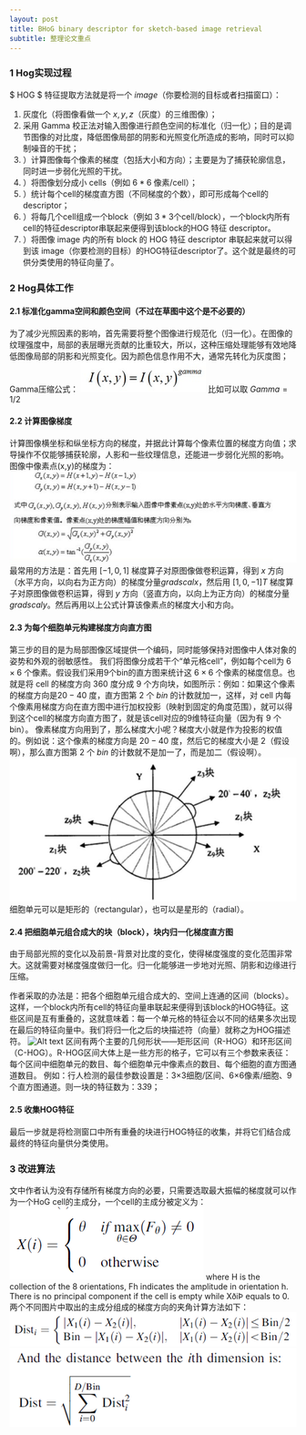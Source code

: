 ```yaml
---
layout: post
title: BHoG binary descriptor for sketch-based image retrieval
subtitle: 整理论文重点
---
```


### 1 Hog实现过程
$ HOG $ 特征提取方法就是将一个 $image$（你要检测的目标或者扫描窗口）：
1. 灰度化（将图像看做一个 $x,y,z$（灰度）的三维图像）；
2. 采用 Gamma 校正法对输入图像进行颜色空间的标准化（归一化）；目的是调节图像的对比度，降低图像局部的阴影和光照变化所造成的影响，同时可以抑制噪音的干扰；
3. ）计算图像每个像素的梯度（包括大小和方向）；主要是为了捕获轮廓信息，同时进一步弱化光照的干扰。
4. ）将图像划分成小 cells（例如 $6*6$ 像素/cell）；
5. ）统计每个cell的梯度直方图（不同梯度的个数），即可形成每个cell的descriptor；
6. ）将每几个cell组成一个block（例如 $3*3$个cell/block），一个block内所有cell的特征descriptor串联起来便得到该block的HOG 特征 descriptor。
7. ）将图像 image 内的所有 block 的 HOG 特征 descriptor 串联起来就可以得到该 image（你要检测的目标）的HOG特征descriptor了。这个就是最终的可供分类使用的特征向量了。

### 2 Hog具体工作
#### 2.1 标准化gamma空间和颜色空间（不过在草图中这个是不必要的）
为了减少光照因素的影响，首先需要将整个图像进行规范化（归一化）。在图像的纹理强度中，局部的表层曝光贡献的比重较大，所以，这种压缩处理能够有效地降低图像局部的阴影和光照变化。因为颜色信息作用不大，通常先转化为灰度图；
     Gamma压缩公式：
![Alt text](../img/1452517533153.png)
比如可以取 $Gamma=1/2$
 
#### 2.2 计算图像梯度
计算图像横坐标和纵坐标方向的梯度，并据此计算每个像素位置的梯度方向值；求导操作不仅能够捕获轮廓，人影和一些纹理信息，还能进一步弱化光照的影响。
图像中像素点(x,y)的梯度为：
![Alt text](../img/1452517575868.png)
最常用的方法是：首先用 $[-1,0,1]$ 梯度算子对原图像做卷积运算，得到 $x$ 方向（水平方向，以向右为正方向）的梯度分量$gradscalx$，然后用 $[1,0,-1]T$ 梯度算子对原图像做卷积运算，得到 $y$ 方向（竖直方向，以向上为正方向）的梯度分量$gradscaly$。然后再用以上公式计算该像素点的梯度大小和方向。
 
#### 2.3 为每个细胞单元构建梯度方向直方图
第三步的目的是为局部图像区域提供一个编码，同时能够保持对图像中人体对象的姿势和外观的弱敏感性。
我们将图像分成若干个“单元格cell”，例如每个cell为 $6 \times 6$ 个像素。假设我们采用9个bin的直方图来统计这 $6 \times 6$ 个像素的梯度信息。也就是将 cell 的梯度方向 $360$ 度分成 $9$ 个方向块，如图所示：例如：如果这个像素的梯度方向是$20-40$ 度，直方图第 $2$ 个 $bin$ 的计数就加一，这样，对 cell 内每个像素用梯度方向在直方图中进行加权投影（映射到固定的角度范围），就可以得到这个cell的梯度方向直方图了，就是该cell对应的9维特征向量（因为有 $9$ 个bin）。
        像素梯度方向用到了，那么梯度大小呢？梯度大小就是作为投影的权值的。例如说：这个像素的梯度方向是 $20-40$ 度，然后它的梯度大小是 $2$（假设啊），那么直方图第 $2$ 个 $bin$ 的计数就不是加一了，而是加二（假设啊）。
![Alt text](../img/1452517603309.png)
细胞单元可以是矩形的（rectangular），也可以是星形的（radial）。
 
#### 2.4 把细胞单元组合成大的块（block），块内归一化梯度直方图
由于局部光照的变化以及前景-背景对比度的变化，使得梯度强度的变化范围非常大。这就需要对梯度强度做归一化。归一化能够进一步地对光照、阴影和边缘进行压缩。

作者采取的办法是：把各个细胞单元组合成大的、空间上连通的区间（blocks）。这样，一个block内所有cell的特征向量串联起来便得到该block的HOG特征。这些区间是互有重叠的，这就意味着：每一个单元格的特征会以不同的结果多次出现在最后的特征向量中。我们将归一化之后的块描述符（向量）就称之为HOG描述符。
![Alt text](./1452517625091.png)
 区间有两个主要的几何形状——矩形区间（R-HOG）和环形区间（C-HOG）。R-HOG区间大体上是一些方形的格子，它可以有三个参数来表征：每个区间中细胞单元的数目、每个细胞单元中像素点的数目、每个细胞的直方图通道数目。
       例如：行人检测的最佳参数设置是：3×3细胞/区间、6×6像素/细胞、9个直方图通道。则一块的特征数为：3*3*9；
 
#### 2.5 收集HOG特征
最后一步就是将检测窗口中所有重叠的块进行HOG特征的收集，并将它们结合成最终的特征向量供分类使用。
     
### 3 改进算法
文中作者认为没有存储所有梯度方向的必要，只需要选取最大振幅的梯度就可以作为一个HoG cell的主成分，一个cell的主成分被定义为：![Alt text](../img/1452588056567.png)
where H is the collection of the 8 orientations, Fh indicates
the amplitude in orientation h. There is no principal component if the cell is empty while XðiÞ equals to 0.
两个不同图片中取出的主成分组成的梯度方向的夹角计算方法如下：![Alt text](../img/1452588270818.png)
![Alt text](../img/1452588277549.png)
